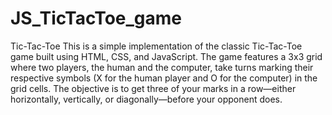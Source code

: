 # JS_TicTacToe_game

Tic-Tac-Toe
This is a simple implementation of the classic Tic-Tac-Toe game built using HTML, CSS, and JavaScript. The game features a 3x3 grid where two players, the human and the computer, take turns marking their respective symbols (X for the human player and O for the computer) in the grid cells. The objective is to get three of your marks in a row—either horizontally, vertically, or diagonally—before your opponent does.
